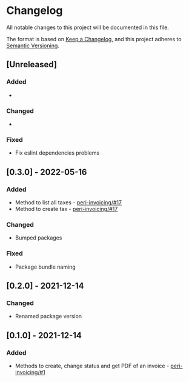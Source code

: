 # Changelog

All notable changes to this project will be documented in this file.

The format is based on [Keep a Changelog](https://keepachangelog.com/en/1.0.0/),
and this project adheres to [Semantic Versioning](https://semver.org/spec/v2.0.0.html).

## [Unreleased]

### Added

*

### Changed

*

### Fixed

* Fix eslint dependencies problems

## [0.3.0] - 2022-05-16

### Added

* Method to list all taxes - [peri-invoicing/#17](https://github.com/ripe-tech/peri-invoicing/issues/17)
* Method to create tax - [peri-invoicing/#17](https://github.com/ripe-tech/peri-invoicing/issues/17)

### Changed

* Bumped packages

### Fixed

* Package bundle naming

## [0.2.0] - 2021-12-14

### Changed

* Renamed package version

## [0.1.0] - 2021-12-14

### Added

* Methods to create, change status and get PDF of an invoice - [peri-invoicing/#1](https://github.com/ripe-tech/peri-invoicing/issues/1)
